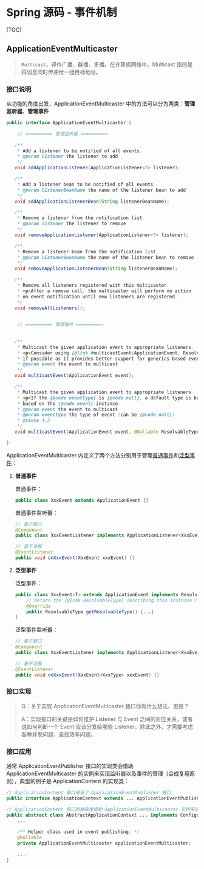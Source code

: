 # Spring 源码 - 事件机制

[TOC]



## ApplicationEventMulticaster

>   `Multicast`，译作广播、群播、多播。在计算机网络中，Multicast 指的是将消息同时传递给一组目标地址。



### 接口说明

从功能的角度出发，ApplicationEventMulticaster 中的方法可以分为两类：**管理监听器**、**管理事件**

```java
public interface ApplicationEventMulticaster {

    // ========== 管理监听器 ==========
    
   /**
    * Add a listener to be notified of all events.
    * @param listener the listener to add
    */
   void addApplicationListener(ApplicationListener<?> listener);

   /**
    * Add a listener bean to be notified of all events.
    * @param listenerBeanName the name of the listener bean to add
    */
   void addApplicationListenerBean(String listenerBeanName);

   /**
    * Remove a listener from the notification list.
    * @param listener the listener to remove
    */
   void removeApplicationListener(ApplicationListener<?> listener);

   /**
    * Remove a listener bean from the notification list.
    * @param listenerBeanName the name of the listener bean to remove
    */
   void removeApplicationListenerBean(String listenerBeanName);

   /**
    * Remove all listeners registered with this multicaster.
    * <p>After a remove call, the multicaster will perform no action
    * on event notification until new listeners are registered.
    */
   void removeAllListeners();

    
    // ========== 管理事件 ==========
    
    
   /**
    * Multicast the given application event to appropriate listeners.
    * <p>Consider using {@link #multicastEvent(ApplicationEvent, ResolvableType)}
    * if possible as it provides better support for generics-based events.
    * @param event the event to multicast
    */
   void multicastEvent(ApplicationEvent event);

   /**
    * Multicast the given application event to appropriate listeners.
    * <p>If the {@code eventType} is {@code null}, a default type is built
    * based on the {@code event} instance.
    * @param event the event to multicast
    * @param eventType the type of event (can be {@code null})
    * @since 4.2
    */
   void multicastEvent(ApplicationEvent event, @Nullable ResolvableType eventType);

}
```

ApplicationEventMulticaster 内定义了两个方法分别用于管理<u>普通事件</u>和<u>泛型事件</u>：

1.   **普通事件**

     普通事件：

     ```java
     public class XxxEvent extends ApplicationEvent {}
     ```

     普通事件监听器：

     ```java
     // 基于接口
     @Component
     public class XxxEventListener implements ApplicationListener<XxxEvent> {...}
     
     // 基于注解
     @EventListener
     public void onXxxEvent(XxxEvent xxxEvent) {}
     ```

2.   **泛型事件**

     泛型事件：

     ```java
     public class XxxEvent<T> extends ApplicationEvent implements ResolvableTypeProvider {
         // Return the {@link ResolvableType} describing this instance (or {@code null} if some sort of default should be applied instead).
         @Override
         public ResolvableType getResolvableType() {...} 
     }
     ```

     泛型事件监听器：

     ```java
     // 基于接口
     @Component
     public class XxxEventListener implements ApplicationListener<XxxEvent<XxxType>> {...}
     
     // 基于注解
     @EventListener
     public void onXxxEvent(XxxEvent<XxxType> xxxEvent) {}
     ```



### 接口实现

>   Q：关于实现 ApplicationEventMulticaster 接口你有什么想法、思路？
>
>   A：实现接口的关键是如何维护 Listener 与 Event 之间的对应关系，或者说如何判断一个 Event 应该分发给哪些 Listener。除此之外，才需要考虑各种并发问题、查找效率问题。
>



### 接口应用



通常 ApplicationEventPublisher 接口的实现类会借助 ApplicationEventMulticaster 的实例来实现监听器以及事件的管理（合成复用原则），典型的例子是 ApplicationContent 的实现类：

```java
// ApplicationContent 接口继承了 ApplicationEventPublisher 接口
public interface ApplicationContext extends ... ApplicationEventPublisher {}
```

```java
// ApplicationContent 接口的抽象类借助 ApplicationEventMulticaster 实例来实现事件监听器的管理以及事件的发布
public abstract class AbstractApplicationContext ... implements ConfigurableApplicationContext {
    ...
    
    /** Helper class used in event publishing. */
	@Nullable
	private ApplicationEventMulticaster applicationEventMulticaster;
    
    ...
}
```

